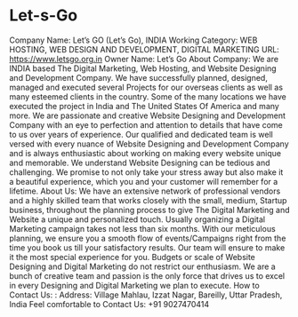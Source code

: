 # Let-s-Go
Company Name: Let’s GO (Let’s Go), INDIA Working Category: WEB HOSTING, WEB DESIGN AND DEVELOPMENT, DIGITAL MARKETING URL: https://www.letsgo.org.in Owner Name: Let’s Go About Company: We are INDIA based The Digital Marketing, Web Hosting, and Website Designing and Development Company. We have successfully planned, designed, managed and executed several Projects for our overseas clients as well as many esteemed clients in the country. Some of the many locations we have executed the project in India and The United States Of America and many more.  We are passionate and creative Website Designing and Development Company with an eye to perfection and attention to details that have come to us over years of experience. Our qualified and dedicated team is well versed with every nuance of Website Designing and Development Company and is always enthusiastic about working on making every website unique and memorable. We understand Website Designing can be tedious and challenging. We promise to not only take your stress away but also make it a beautiful experience, which you and your customer will remember for a lifetime.  About Us: We have an extensive network of professional vendors and a highly skilled team that works closely with the small, medium, Startup business, throughout the planning process to give The Digital Marketing and Website a unique and personalized touch. Usually organizing a Digital Marketing campaign takes not less than six months. With our meticulous planning, we ensure you a smooth flow of events/Campaigns right from the time you book us till your satisfactory results. Our team will ensure to make it the most special experience for you.  Budgets or scale of Website Designing and Digital Marketing do not restrict our enthusiasm. We are a bunch of creative team and passion is the only force that drives us to excel in every Designing and Digital Marketing we plan to execute. How to Contact Us: : Address: Village Mahlau, Izzat Nagar, Bareilly, Uttar Pradesh, India  Feel comfortable to Contact Us: +91 9027470414
